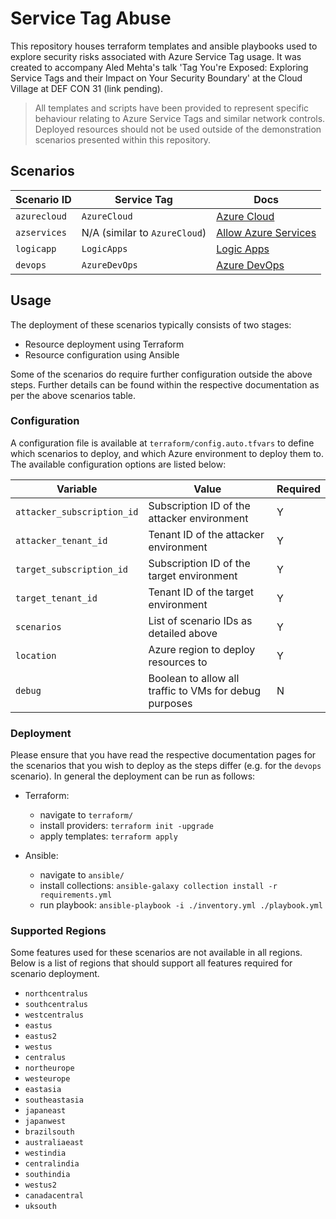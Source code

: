 # Service Tag Abuse

This repository houses terraform templates and ansible playbooks used to explore security risks associated with Azure Service Tag usage. It was created to accompany Aled Mehta's talk 'Tag You're Exposed: Exploring Service Tags and their Impact on Your Security Boundary' at the Cloud Village at DEF CON 31 (link pending).

> All templates and scripts have been provided to represent specific behaviour relating to Azure Service Tags and similar network controls. Deployed resources should not be used outside of the demonstration scenarios presented within this repository.

## Scenarios

| Scenario ID  | Service Tag                   | Docs                                         |
|--------------|-------------------------------|----------------------------------------------|
| `azurecloud` | `AzureCloud`                  | [Azure Cloud](./docs/azurecloud.md)          |
| `azservices` | N/A (similar to `AzureCloud`) | [Allow Azure Services](./docs/azservices.md) |
| `logicapp`   | `LogicApps`                   | [Logic Apps](./docs/logicapps.md)            |
| `devops`     | `AzureDevOps`                 | [Azure DevOps](./docs/devops.md)             |

## Usage

The deployment of these scenarios typically consists of two stages:

- Resource deployment using Terraform
- Resource configuration using Ansible

Some of the scenarios do require further configuration outside the above steps. Further details can be found within the respective documentation as per the above scenarios table.

### Configuration

A configuration file is available at `terraform/config.auto.tfvars` to define which scenarios to deploy, and which Azure environment to deploy them to. The available configuration options are listed below:

| Variable                   | Value                                                  | Required |
|----------------------------|--------------------------------------------------------|----------|
| `attacker_subscription_id` | Subscription ID of the attacker environment            | Y        |
| `attacker_tenant_id`       | Tenant ID of the attacker environment                  | Y        |
| `target_subscription_id`   | Subscription ID of the target environment              | Y        |
| `target_tenant_id`         | Tenant ID of the target environment                    | Y        |
| `scenarios`                | List of scenario IDs as detailed above                 | Y        |
| `location`                 | Azure region to deploy resources to                    | Y        |
| `debug`                    | Boolean to allow all traffic to VMs for debug purposes | N        |

### Deployment

Please ensure that you have read the respective documentation pages for the scenarios that you wish to deploy as the steps differ (e.g. for the `devops` scenario). In general the deployment can be run as follows:

- Terraform:
  - navigate to `terraform/`
  - install providers: `terraform init -upgrade`
  - apply templates: `terraform apply`

- Ansible:
  - navigate to `ansible/`
  - install collections: `ansible-galaxy collection install -r requirements.yml`
  - run playbook: `ansible-playbook -i ./inventory.yml ./playbook.yml`

### Supported Regions

Some features used for these scenarios are not available in all regions. Below is a list of regions that should support all features required for scenario deployment.

- `northcentralus`
- `southcentralus`
- `westcentralus`
- `eastus`
- `eastus2`
- `westus`
- `centralus`
- `northeurope`
- `westeurope`
- `eastasia`
- `southeastasia`
- `japaneast`
- `japanwest`
- `brazilsouth`
- `australiaeast`
- `westindia`
- `centralindia`
- `southindia`
- `westus2`
- `canadacentral`
- `uksouth`
